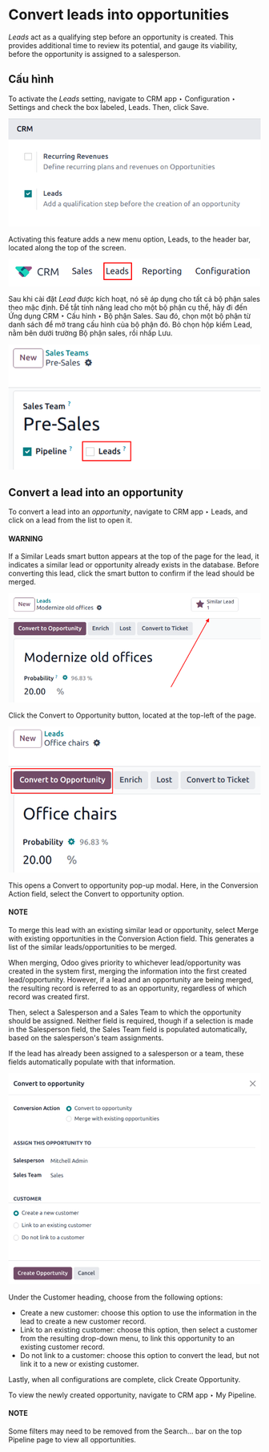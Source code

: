 # Convert leads into opportunities

*Leads* act as a qualifying step before an opportunity is created. This provides additional time to
review its potential, and gauge its viability, before the opportunity is assigned to a salesperson.

## Cấu hình

To activate the *Leads* setting, navigate to CRM app ‣ Configuration ‣ Settings
and check the box labeled, Leads. Then, click Save.

![Leads setting on CRM configuration page.](convert/convert-leads-leads-setting.png)

Activating this feature adds a new menu option, Leads, to the header bar, located along
the top of the screen.

![Leads menu on CRM application.](convert/convert-leads-leads-menu.png)

Sau khi cài đặt *Lead* được kích hoạt, nó sẽ áp dụng cho tất cả bộ phận sales theo mặc định. Để tắt tính năng lead cho một bộ phận cụ thể, hãy đi đến Ứng dụng CRM ‣ Cấu hình ‣ Bộ phận Sales. Sau đó, chọn một bộ phận từ danh sách để mở trang cấu hình của bộ phận đó. Bỏ chọn hộp kiểm Lead, nằm bên dưới trường Bộ phận sales, rồi nhấp Lưu.

![Leads menu on CRM application.](convert/convert-leads-leads-button.png)

## Convert a lead into an opportunity

To convert a lead into an *opportunity*, navigate to CRM app ‣ Leads, and click
on a lead from the list to open it.

#### WARNING
If a Similar Leads smart button appears at the top of the page for the lead, it
indicates a similar lead or opportunity already exists in the database. Before converting this
lead, click the smart button to confirm if the lead should be merged.

![Close up of a lead with emphasis on the Similar Leads smart button.](convert/similar-leads-smart-button.png)

Click the Convert to Opportunity button, located at the top-left of the page.

![Create opportunity button on a lead record.](convert/convert-leads-convert-opp-button.png)

This opens a Convert to opportunity pop-up modal. Here, in the Conversion
Action field, select the Convert to opportunity option.

#### NOTE
To merge this lead with an existing similar lead or opportunity, select Merge with
existing opportunities in the Conversion Action field. This generates a list of the
similar leads/opportunities to be merged.

When merging, Odoo gives priority to whichever lead/opportunity was created in the system first,
merging the information into the first created lead/opportunity. However, if a lead and an
opportunity are being merged, the resulting record is referred to as an opportunity, regardless
of which record was created first.

Then, select a Salesperson and a Sales Team to which the opportunity should
be assigned. Neither field is required, though if a selection is made in the Salesperson
field, the Sales Team field is populated automatically, based on the salesperson's team
assignments.

If the lead has already been assigned to a salesperson or a team, these fields automatically
populate with that information.

![Create opportunity pop-up.](convert/convert-leads-conversion-action.png)

Under the Customer heading, choose from the following options:

- Create a new customer: choose this option to use the information in the lead to create
  a new customer record.
- Link to an existing customer: choose this option, then select a customer from the
  resulting drop-down menu, to link this opportunity to an existing customer record.
- Do not link to a customer: choose this option to convert the lead, but not link it to
  a new or existing customer.

Lastly, when all configurations are complete, click Create Opportunity.

To view the newly created opportunity, navigate to CRM app ‣ My Pipeline.

#### NOTE
Some filters may need to be removed from the Search... bar on the top
Pipeline page to view all opportunities.
